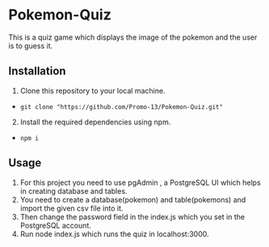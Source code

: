 # Pokemon-Quiz
This is a quiz game which displays the image of the pokemon and the user is to guess it.

## Installation
1. Clone this repository to your local machine.
- `git clone "https://github.com/Promo-13/Pokemon-Quiz.git"`

2. Install the required dependencies using npm.
- `npm i`

## Usage

1. For this project you need to use pgAdmin , a PostgreSQL UI which helps in creating database and tables.
2. You need to create a database(pokemon) and table(pokemons) and import the given csv file into it.
3. Then change the password field in the index.js which you set in the PostgreSQL account.
4. Run node index.js which runs the quiz in localhost:3000.
